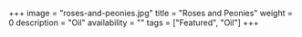 +++
image = "roses-and-peonies.jpg"
title = "Roses and Peonies"
weight = 0
description = "Oil"
availability = ""
tags = ["Featured", "Oil"]
+++
